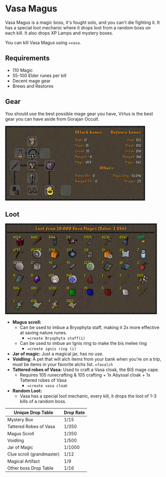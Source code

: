 # Vasa Magus

Vasa Magus is a magic boss, it's fought solo, and you can't die fighting it. It has a special loot mechanic where it drops loot from a random boss on each kill. It also drops XP Lamps and mystery boxes.

You can kill Vasa Magus using `=vasa`.

## Requirements

* 110 Magic
* 55-100 Elder runes per kill
* Decent mage gear
* Brews and Restores

## Gear

You should use the best possible mage gear you have, Virtus is the best gear you can have aside from Gorajan Occult.

![The BiS Gear for Vasa](../.gitbook/assets/osbot.png)

## Loot

![Example loot from 10,000 Vasa Magus (excludes the random 3x boss loot)](<../.gitbook/assets/osbot (1).png>)

* **Magus scroll:**
  * Can be used to imbue a Bryophyta staff, making it 2x more effective at saving nature runes.
    * `=create Bryophyta staff(i)`
  * Can be used to imbue an Ignis ring to make the bis melee ring&#x20;
    * `=create ignis ring (i)`
* **Jar of magic:** Just a magical jar, has no use.
* **Voidling:** A pet that will alch items from your bank when you're on a trip, must be items in your favorite alchs list. `=favalch`
* **Tattered robes of Vasa:** Used to craft a Vasa cloak, the BiS mage cape.&#x20;
  * Requires 105 runecrafting & 105 crafting + 1x Abyssal cloak + 1x Tattered robes of Vasa
    * `=create vasa cloak`
* **Random Loot:**
  * Vasa has a special loot mechanic, every kill, it drops the loot of 1-3 kills of a random boss.

| **Unique Drop Table**     | **Drop Rate** |
| ------------------------- | ------------- |
| Mystery Box               | 1/15          |
| Tattered Robes of Vasa    | 1/350         |
| Magus Scroll              | 1/350         |
| Voidling                  | 1/500         |
| Jar of Magic              | 1/1000        |
| Clue scroll (grandmaster) | 1/12          |
| Magical Artifact          | 1/9           |
| Other boss Drop Table     | 1/16          |
